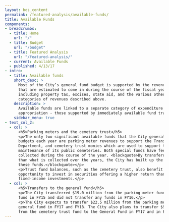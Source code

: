 ```yaml
---
layout: bos_content
permalink: /featured-analysis/available-funds/
title: Available Funds
components:
- breadcrumbs:
  - title: Home
    url: "/"
  - title: Budget
    url: "/budget"
  - title: Featured Analysis
    url: "/featured-analysis/"
  - current: Available Funds
  - published: 4/13/17
- intro:
  - title: Available funds
    short_desc: >
      Most of the City’s general fund budget is supported by the revenues 
      that are estimated to come in during the course of the fiscal year, 
      including property tax, excises, state aid, and the various other 
      categories of revenues described above.
    description: >
      Available funds are linked to a separate category of expenditure 
      appropriation - those supported by immediately available fund transfers.
    sidebar_menu: true    
- text_col_2:
  - col: >
      <h5>Parking meters and the cemetery trust</h5>
      <p>The only two significant available funds that the City generally 
      budgets each year are parking meter revenues to support the Transportation 
      Department, and cemetery trust monies which are used to support the City’s 
      maintenance of its public cemeteries. Both special funds have fees 
      collected during the course of the year. <blockquote>By transferring out less 
      than what is collected over the years, the City has built up the balances in 
      these funds.</blockquote></p>
      <p>Trust fund balances, such as the cemetery trust, also benefit from the 
      opportunity to invest in securities offering a higher return than short-term 
      fixed-income investments.</p>
  - col: >
      <h5>Transfers to the general fund</h5>
      <p>The City transferred $19.0 million from the parking meter fund to the general 
      fund in FY15 and did not transfer any funds in FY16.</p>
      <p>The City expects to transfer $22.5 million from the parking meter fund to the 
      general fund in FY17 and FY18. The City also plans to transfer $950 thousand 
      from the cemetery trust fund to the General Fund in FY17 and in FY18.</p>
---
```

